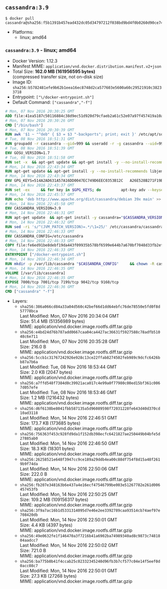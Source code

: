 ## `cassandra:3.9`

```console
$ docker pull cassandra@sha256:f5b1391b457ead432dc05d34797212f038bd9bd4f0b0260d90ce74e53cbe7ca9
```

-	Platforms:
	-	linux; amd64

### `cassandra:3.9` - linux; amd64

-	Docker Version: 1.12.3
-	Manifest MIME: `application/vnd.docker.distribution.manifest.v2+json`
-	Total Size: **162.0 MB (161956595 bytes)**  
	(compressed transfer size, not on-disk size)
-	Image ID: `sha256:b5782481efe9b62b1eea16ec8748d2ca577603e5600a60c29521910c38233718`
-	Entrypoint: `["\/docker-entrypoint.sh"]`
-	Default Command: `["cassandra","-f"]`

```dockerfile
# Mon, 07 Nov 2016 20:30:25 GMT
ADD file:41ea5187c50116884c38d9ec51d920d79cfaeb2a61c52e07a97f457419a10a4f in / 
# Mon, 07 Nov 2016 20:30:26 GMT
CMD ["/bin/bash"]
# Mon, 07 Nov 2016 20:30:39 GMT
RUN awk '$1 ~ "^deb" { $3 = $3 "-backports"; print; exit }' /etc/apt/sources.list > /etc/apt/sources.list.d/backports.list
# Tue, 08 Nov 2016 18:51:31 GMT
RUN groupadd -r cassandra --gid=999 && useradd -r -g cassandra --uid=999 cassandra
# Tue, 08 Nov 2016 18:51:39 GMT
ENV GOSU_VERSION=1.7
# Tue, 08 Nov 2016 18:51:58 GMT
RUN set -x 	&& apt-get update && apt-get install -y --no-install-recommends ca-certificates wget && rm -rf /var/lib/apt/lists/* 	&& wget -O /usr/local/bin/gosu "https://github.com/tianon/gosu/releases/download/$GOSU_VERSION/gosu-$(dpkg --print-architecture)" 	&& wget -O /usr/local/bin/gosu.asc "https://github.com/tianon/gosu/releases/download/$GOSU_VERSION/gosu-$(dpkg --print-architecture).asc" 	&& export GNUPGHOME="$(mktemp -d)" 	&& gpg --keyserver ha.pool.sks-keyservers.net --recv-keys B42F6819007F00F88E364FD4036A9C25BF357DD4 	&& gpg --batch --verify /usr/local/bin/gosu.asc /usr/local/bin/gosu 	&& rm -r "$GNUPGHOME" /usr/local/bin/gosu.asc 	&& chmod +x /usr/local/bin/gosu 	&& gosu nobody true 	&& apt-get purge -y --auto-remove ca-certificates wget
# Mon, 14 Nov 2016 22:43:34 GMT
RUN apt-get update && apt-get install -y --no-install-recommends libjemalloc1 && rm -rf /var/lib/apt/lists/*
# Mon, 14 Nov 2016 22:43:34 GMT
ENV GPG_KEYS=514A2AD631A57A16DD0047EC749D6EEC0353B12C 	A26E528B271F19B9E5D8E19EA278B781FE4B2BDA
# Mon, 14 Nov 2016 22:43:37 GMT
RUN set -ex 	&& for key in $GPG_KEYS; do 		apt-key adv --keyserver ha.pool.sks-keyservers.net --recv-keys "$key"; 	done
# Mon, 14 Nov 2016 22:45:57 GMT
RUN echo 'deb http://www.apache.org/dist/cassandra/debian 39x main' >> /etc/apt/sources.list.d/cassandra.list
# Mon, 14 Nov 2016 22:45:58 GMT
ENV CASSANDRA_VERSION=3.9
# Mon, 14 Nov 2016 22:46:31 GMT
RUN apt-get update 	&& apt-get install -y cassandra="$CASSANDRA_VERSION" 	&& rm -rf /var/lib/apt/lists/*
# Mon, 14 Nov 2016 22:46:32 GMT
RUN sed -ri 's/^(JVM_PATCH_VERSION)=.*/\1=25/' /etc/cassandra/cassandra-env.sh
# Mon, 14 Nov 2016 22:46:33 GMT
ENV CASSANDRA_CONFIG=/etc/cassandra
# Mon, 14 Nov 2016 22:46:33 GMT
COPY file:fe6ed91be8debf19da443f09935b578bf6599e644b7a670bf7048d33fb2efa9e in /docker-entrypoint.sh 
# Mon, 14 Nov 2016 22:46:33 GMT
ENTRYPOINT ["/docker-entrypoint.sh"]
# Mon, 14 Nov 2016 22:46:34 GMT
RUN mkdir -p /var/lib/cassandra "$CASSANDRA_CONFIG" 	&& chown -R cassandra:cassandra /var/lib/cassandra "$CASSANDRA_CONFIG" 	&& chmod 777 /var/lib/cassandra "$CASSANDRA_CONFIG"
# Mon, 14 Nov 2016 22:46:35 GMT
VOLUME [/var/lib/cassandra]
# Mon, 14 Nov 2016 22:46:35 GMT
EXPOSE 7000/tcp 7001/tcp 7199/tcp 9042/tcp 9160/tcp
# Mon, 14 Nov 2016 22:46:36 GMT
CMD ["cassandra" "-f"]
```

-	Layers:
	-	`sha256:386a066cd84a33a04d560c42bef66d1dd64ebfc76de78550e5fd0f8d57778bca`  
		Last Modified: Mon, 07 Nov 2016 20:34:04 GMT  
		Size: 51.4 MB (51356989 bytes)  
		MIME: application/vnd.docker.image.rootfs.diff.tar.gzip
	-	`sha256:e4bd24d76b787add0667caa04ca4427ac36631f5927588c78adfb51048c6e711`  
		Last Modified: Mon, 07 Nov 2016 20:35:28 GMT  
		Size: 216.0 B  
		MIME: application/vnd.docker.image.rootfs.diff.tar.gzip
	-	`sha256:5ccb1c31767242926e928c13ce22ffab8274502feb989c9dcfc6426bb87a7b6a`  
		Last Modified: Tue, 08 Nov 2016 18:53:44 GMT  
		Size: 2.0 KB (2047 bytes)  
		MIME: application/vnd.docker.image.rootfs.diff.tar.gzip
	-	`sha256:a7ffd548f7384d0c39921aca017c4e99a0f77980c00ed15bf361c0067d057efe`  
		Last Modified: Tue, 08 Nov 2016 18:53:46 GMT  
		Size: 1.2 MB (1216432 bytes)  
		MIME: application/vnd.docker.image.rootfs.diff.tar.gzip
	-	`sha256:d6f6138be8041fbb587135a5d96089598f72031228fe643d40d370cd10ad3118`  
		Last Modified: Mon, 14 Nov 2016 22:46:51 GMT  
		Size: 173.7 KB (173685 bytes)  
		MIME: application/vnd.docker.image.rootfs.diff.tar.gzip
	-	`sha256:756363f453c928fd9da1f152db398ecfc6421827ae250449b04bfe5d27885ab0`  
		Last Modified: Mon, 14 Nov 2016 22:46:50 GMT  
		Size: 18.3 KB (18301 bytes)  
		MIME: application/vnd.docker.image.rootfs.diff.tar.gzip
	-	`sha256:26258521e648f3947cc9ce189a29ddb4ea00c88df754f8d15a48f2619b9f74da`  
		Last Modified: Mon, 14 Nov 2016 22:50:06 GMT  
		Size: 222.0 B  
		MIME: application/vnd.docker.image.rootfs.diff.tar.gzip
	-	`sha256:fb207e348163b6e437a4e16ecf47546799be003e51267782e261d006457453fb`  
		Last Modified: Mon, 14 Nov 2016 22:50:25 GMT  
		Size: 109.2 MB (109156317 bytes)  
		MIME: application/vnd.docker.image.rootfs.diff.tar.gzip
	-	`sha256:3f9a7ac16b1d5331314095d7e46e2ee3392789caa93514cb74aef97e708420db`  
		Last Modified: Mon, 14 Nov 2016 22:50:01 GMT  
		Size: 4.4 KB (4397 bytes)  
		MIME: application/vnd.docker.image.rootfs.diff.tar.gzip
	-	`sha256:49e0632fe1f146470a3f7216b41a6902ba74989340ad8c9873c7481804aadcc7`  
		Last Modified: Mon, 14 Nov 2016 22:50:02 GMT  
		Size: 721.0 B  
		MIME: application/vnd.docker.image.rootfs.diff.tar.gzip
	-	`sha256:ba775b0b41f4ccab25c02332345240d96fb3b7cf577c04e14f5eef0d0acc08c7`  
		Last Modified: Mon, 14 Nov 2016 22:50:01 GMT  
		Size: 27.3 KB (27268 bytes)  
		MIME: application/vnd.docker.image.rootfs.diff.tar.gzip
